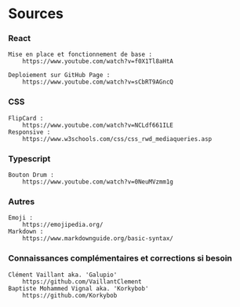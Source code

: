 # Sources

### React
    Mise en place et fonctionnement de base : 
        https://www.youtube.com/watch?v=f0X1Tl8aHtA

    Deploiement sur GitHub Page : 
        https://www.youtube.com/watch?v=sCbRT9AGncQ

### CSS
    FlipCard : 
        https://www.youtube.com/watch?v=NCLdf661ILE
    Responsive :
        https://www.w3schools.com/css/css_rwd_mediaqueries.asp

### Typescript
    Bouton Drum : 
        https://www.youtube.com/watch?v=0NeuMVzmm1g

### Autres
    Emoji :
        https://emojipedia.org/
    Markdown :
        https://www.markdownguide.org/basic-syntax/

### Connaissances complémentaires et corrections si besoin
    Clément Vaillant aka. 'Galupio'
        https://github.com/VaillantClement
    Baptiste Mohammed Vignal aka. 'Korkybob'
        https://github.com/Korkybob
    


        
